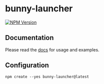 # bunny-launcher

[![NPM Version](https://img.shields.io/npm/v/bunny-launcher?color=blue)](https://www.npmjs.com/package/create-bunny-launcher)

## Documentation

Please read the [docs](https://bunny-launcher.com/configuration/) for usage and examples.

## Configuration

```shell
npm create --yes bunny-launcher@latest
```
